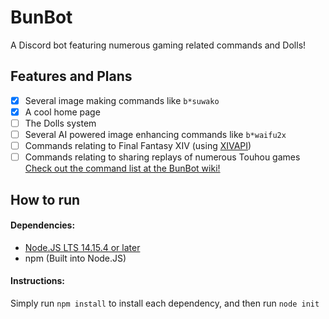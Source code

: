 # BunBot
A Discord bot featuring numerous gaming related commands and Dolls!
## Features and Plans
- [X] Several image making commands like ``b*suwako``
- [X] A cool home page
- [ ] The Dolls system
- [ ] Several AI powered image enhancing commands like ``b*waifu2x``
- [ ] Commands relating to Final Fantasy XIV (using [XIVAPI](https://xivapi.com/))
- [ ] Commands relating to sharing replays of numerous Touhou games
[Check out the command list at the BunBot wiki!](https://github.com/Kikasuru/bunbot/wiki/Commands)
## How to run
#### Dependencies:
* [Node.JS LTS 14.15.4 or later](https://nodejs.org/en/)
* npm (Built into Node.JS)
#### Instructions:
Simply run ``npm install`` to install each dependency, and then run ``node init``
